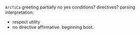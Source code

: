 `ArcTiCa`
greeting
partially
no
yes
conditions? directives?
parsing
interpretation:
- respect utility
- no directive
affirmative. beginning boot.